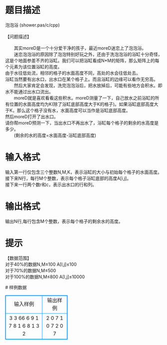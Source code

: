 # 

 
 # 题目描述 
<p>
泡泡浴 (shower.pas/c/cpp)<br><br>【问题描述】<br><br>　　其实moreD是一个十分爱干净的孩子，最近moreD迷恋上了泡泡浴。<br>　　迷恋泡泡浴的原因除了泡泡特别好玩之外，还由于洗泡泡浴的浴缸十分奇怪，这是个地面参差不齐的浴缸。我们可以把浴缸看成N*M的矩阵，那么矩阵上的每个元素为该位置浴缸的高度。<br>由于水往低处流，相邻的格子的水面高度不同，高处的水会往低处去。<br>浴缸当然要有出水口，出水口在某个格子上。而且浴缸的边缘可以看作无穷高。<br>　　然后大家肯定会发现，洗完泡泡浴后，把水放掉后，可能有些地方会积水。即水不能通过出水口流出。<br>　　moreD就是喜欢看看这些积水。moreD测量了一下，自己放水之前浴缸的所有位置的水面高度均为K(除了浴缸底部高度大于K的格子)。如果浴缸底部高度大于K，那么这个格子没有水，水面高度可以当作是浴缸底部高度。<br>然后moreD打开了出水口。<br>请你帮moreD预测一下，当出水口不再出水了，浴缸每个格子的剩余的水高度是多少。<br>　　(剩余的水的高度=水面高度-浴缸底部高度)</p> 

 
 # 输入格式 
<p>
输入第一行仅包含三个整数N,M,K，表示浴缸的大小与初始每个格子的水面高度。 <br>接下来N行，每行M个整数，表示每个格子浴缸底部的高度A[i,j]。<br>接下来一行两个数r和c，表示出水口的行和列。<br></p> 

 
 # 输出格式 
<p>
输出N行,每行包含M个整数，表示每个格子的剩余水的高度。<br></p> 

 
 # 提示 
<p>
【数据范围】<br>对于40%的数据N,M≤100  A[I,j]≤100<br>对于70%的数据N,M≤500  <br>对于100%的数据N,M≤800  A[I,j]≤10000</p> 
# 样例数据
<style>
        table,table tr th, table tr td { border:1px solid #0094ff; }
        table { width: 200px; min-height: 25px; line-height: 25px; text-align: center; border-collapse: collapse;}   
    </style>
<table>
	<tr>
		<td>输入样例</td>
		<td>输出样例</td>
	</tr>
<tr><td>3 3 66
6 9 1
7 8 1
6 8 1
3 2</td><td>2 0 7
1 0 7
2 0 7</td></tr></table>
